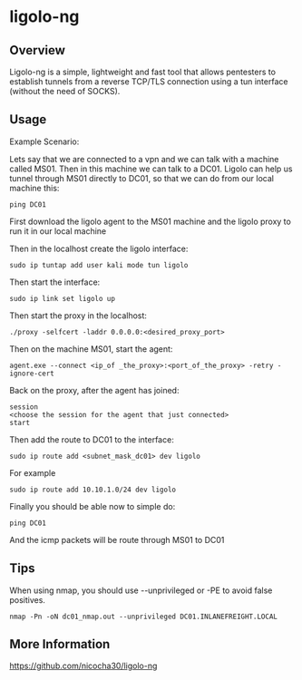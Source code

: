 # ligolo-ng

## Overview

Ligolo-ng is a simple, lightweight and fast tool that allows pentesters to establish tunnels from a reverse TCP/TLS connection using a tun interface (without the need of SOCKS).


## Usage

Example Scenario:

Lets say that we are connected to a vpn and we can talk with a machine called MS01. Then in this machine we can talk to a DC01. Ligolo can help us tunnel through MS01 directly to DC01, so that we can do from our local machine this:

    ping DC01

First download the ligolo agent to the MS01 machine and the ligolo proxy to run it in our local machine

Then in the localhost create the ligolo interface:

    sudo ip tuntap add user kali mode tun ligolo

Then start the interface:

    sudo ip link set ligolo up

Then start the proxy in the localhost:

    ./proxy -selfcert -laddr 0.0.0.0:<desired_proxy_port>

Then on the machine MS01, start the agent:

    agent.exe --connect <ip_of _the_proxy>:<port_of_the_proxy> -retry -ignore-cert

Back on the proxy, after the agent has joined:

    session
    <choose the session for the agent that just connected>
    start

Then add the route to DC01 to the interface:

    sudo ip route add <subnet_mask_dc01> dev ligolo

For example

    sudo ip route add 10.10.1.0/24 dev ligolo

Finally you should be able now to simple do:

    ping DC01

And the icmp packets will be route through MS01 to DC01

## Tips

When using nmap, you should use --unprivileged or -PE to avoid false positives.

    nmap -Pn -oN dc01_nmap.out --unprivileged DC01.INLANEFREIGHT.LOCAL


## More Information

https://github.com/nicocha30/ligolo-ng